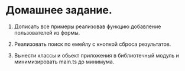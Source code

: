 # Домашнее задание.

1. Дописать все примеры реализовав функцию добавление пользователей из формы.

2. Реализовать поиск по емейлу с кнопкой сброса результатов.

3. Вынести классы и обьект приложения в библиотечный модуль и минимизировать main.ts до минимума. 


